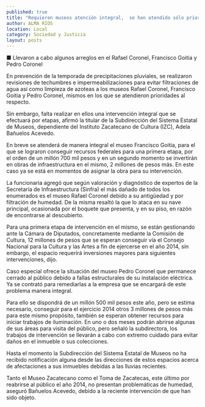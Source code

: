 ```yaml
---
published: true
title: "Requieren museos atención integral,  se han atendido sólo prioridades "
author: ALMA RIOS
location: Local
category: Sociedad y Justicia
layout: posts
---
```


■ Llevaron a cabo algunos arreglos en el Rafael Coronel, Francisco Goitia y Pedro Coronel

En prevención de la temporada de precipitaciones pluviales, se realizaron revisiones de techumbres e impermeabilizaciones para evitar filtraciones de agua así como limpieza de azoteas a los museos Rafael Coronel, Francisco Goitia y Pedro Coronel, mismos en los que se atendieron prioridades al respecto.

Sin embargo, falta realizar en ellos una intervención integral que se efectuará por etapas, afirmó la titular de la Subdirección del Sistema Estatal de Museos, dependiente del Instituto Zacatecano de Cultura (IZC), Adela Bañuelos Acevedo.

En breve se atenderá de manera integral el museo Francisco Goitia, para el que se lograron conseguir recursos federales para una primera etapa, por el orden de un millón 700 mil pesos y en un segundo momento se invertirán en obras de infraestructura en el mismo, 2 millones de pesos más. En este caso ya se está en momentos de asignar la obra para su intervención.

La funcionaria agregó que según valoración y diagnóstico de expertos de la Secretaría de Infraestructura (Sinfra) el más dañado de todos los enumerados es el museo Rafael Coronel debido a su antigüedad y por filtración de humedad. De la misma resaltó la que lo ataca en su nave principal, ocasionada por el boquete que presenta, y en su piso, en razón de encontrarse al descubierto.

Para una primera etapa de intervención en el mismo, se están gestionando ante la Cámara de Diputados, concretamente mediante la Comisión de Cultura, 12 millones de pesos que se esperan conseguir vía el Consejo Nacional para la Cultura y las Artes a fin de ejercerse en el año 2014, sin embargo, el espacio requerirá inversiones mayores para siguientes intervenciones, dijo.

Caso especial ofrece la situación del museo Pedro Coronel que permanece cerrado al público debido a fallas estructurales de su instalación eléctrica. Ya se contrató para remediarlas a la empresa que se encargará de este problema manera integral.

Para ello se dispondrá de un millón 500 mil pesos este año, pero se estima necesario, conseguir para el ejercicio 2014 otros 3 millones de pesos más para este mismo propósito, también se esperan obtener recursos para iniciar trabajos de iluminación.
En uno o dos meses podrán abrirse algunas de sus áreas para visita del público, pero señaló la subdirectora, los trabajos de intervención se llevarán a cabo con extremo cuidado para evitar daños en el inmueble o sus colecciones.

Hasta el momento la Subdirección del Sistema Estatal de Museos no ha recibido notificación alguna desde las direcciones de estos espacios acerca de afectaciones a sus inmuebles debidas a las lluvias recientes.

Tanto el Museo Zacatecano como el Toma de Zacatecas, este último por reabrirse al público el año 2014, no presentan problemáticas de humedad, aseguró Bañuelos Acevedo, debido a la reciente intervención de que han sido objeto.
